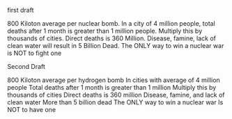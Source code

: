  first draft

 800 Kiloton average per nuclear bomb. 
 In a city of 4 million people, 
 total deaths after 1 month is greater than 1 million people. 
 Multiply this by thousands of cities. 
 Direct deaths is 360 Million. 
 Disease, famine, lack of clean water will result in 5 Billion Dead.
 The ONLY way to win a nuclear war
 is NOT to fight one

Second Draft

800 Kiloton average per hydrogen bomb
In cities with average of 4 million people
Total deaths after 1 month is greater than 1 million
Multiply this by thousands of cities
Direct deaths is 360 million
Disease, famine, and lack of clean water
More than 5 billion dead
The ONLY way to win a nuclear war
Is NOT to have one

